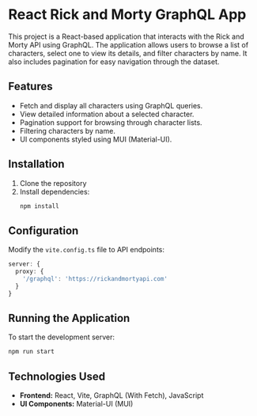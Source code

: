 # React Rick and Morty GraphQL App

This project is a React-based application that interacts with the Rick and Morty API using GraphQL. The application allows users to browse a list of characters, select one to view its details, and filter characters by name. It also includes pagination for easy navigation through the dataset.

## Features

- Fetch and display all characters using GraphQL queries.
- View detailed information about a selected character.
- Pagination support for browsing through character lists.
- Filtering characters by name.
- UI components styled using MUI (Material-UI).

## Installation

1. Clone the repository
2. Install dependencies:
   ```sh
   npm install
   ```

## Configuration

Modify the `vite.config.ts` file to API endpoints:

  ```ts
  server: {
    proxy: {
      '/graphql': 'https://rickandmortyapi.com'
    }
  }
  ```
## Running the Application

To start the development server:
```sh
npm run start
```

## Technologies Used

- **Frontend:** React, Vite, GraphQL (With Fetch), JavaScript
- **UI Components:** Material-UI (MUI)
